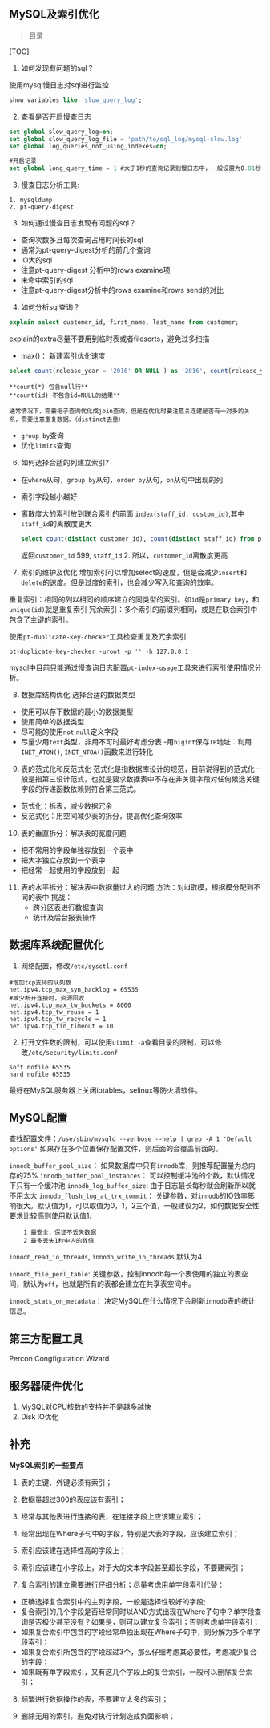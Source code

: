 ## MySQL及索引优化

> 目录

[TOC]



1. 如何发现有问题的sql？

  使用mysql慢日志对sql进行监控 

  ```sql
  show variables like 'slow_query_log';
  ```

2. 查看是否开启慢查日志

  ```sql
  set global slow_query_log=on;
  set global slow_query_log_file = 'path/to/sql_log/mysql-slow.log'
  set global log_queries_not_using_indexes=on;

  #开启记录
  set global long_query_time = 1 #大于1秒的查询记录到慢日志中，一般设置为0.01秒
  ```

  3. 慢查日志分析工具:

  ```
  1. mysqldump
  2. pt-query-digest
  ```

3. 如何通过慢查日志发现有问题的sql？
  - 查询次数多且每次查询占用时间长的sql
  - 通常为pt-query-digest分析的前几个查询
  - IO大的sql
  - 注意pt-query-digest 分析中的rows examine项
  - 未命中索引的sql
  - 注意pt-query-digest分析中的rows examine和rows send的对比

4. 如何分析sql查询？

  ```sql
  explain select customer_id, first_name, last_name from customer;
  ```

  explain的extra尽量不要用到临时表或者filesorts，避免过多扫描

  - max()： 新建索引优化速度
  ```sql
  select count(release_year = '2016' OR NULL ) as '2016', count(release_year='2017' or NULL) as '2017' from film;
  ```

  	**count(*) 包含null行**
  	**count(id) 不包含id=NULL的结果**
  	
  	通常情况下，需要把子查询优化成join查询，但是在优化时要注意关连建是否有一对多的关系，需要注意重复数据。（distinct去重）

  - `group by`查询
  - 优化`limits`查询


6. 如何选择合适的列建立索引?
  - 在`where`从句，`group by`从句，`order by`从句，`on`从句中出现的列
  - 索引字段越小越好
  - 离散度大的索引放到联合索引的前面 `index(staff_id, custom_id)`,其中`staff_id`的离散度更大

    ```sql
    select count(distinct customer_id), count(distinct staff_id) from payment;
    ```
    返回`customer_id` 599, `staff_id` 2.
    所以，`customer_id`离散度更高

7. 索引的维护及优化
  增加索引可以增加select的速度，但是会减少`insert`和`delete`的速度。但是过度的索引，也会减少写入和查询的效率。

  重复索引：相同的列以相同的顺序建立的同类型的索引。如`id`是`primary key`，和`unique(id)`就是重复索引
  冗余索引：多个索引的前缀列相同，或是在联合索引中包含了主键的索引。

  使用`pt-duplicate-key-checker`工具检查重复及冗余索引

  ```shell
  pt-duplicate-key-checker -uroot -p '' -h 127.0.0.1
  ```
  mysql中目前只能通过慢查询日志配置`pt-index-usage`工具来进行索引使用情况分析。

8. 数据库结构优化
  选择合适的数据类型
  - 使用可以存下数据的最小的数据类型
  - 使用简单的数据类型
  - 尽可能的使用`not` `null`定义字段
  - 尽量少用`text`类型，非用不可时最好考虑分表
    -用`bigint`保存`IP`地址：利用`INET_ATON()`, `INET_NTOA()`函数来进行转化

9. 表的范式化和反范式化
  范式化是指数据库设计的规范，目前说得到的范式化一般是指第三设计范式，也就是要求数据表中不存在非关键字段对任何候选关键字段的传递函数依赖则符合第三范式。
  - 范式化：拆表，减少数据冗余
  - 反范式化：用空间减少表的拆分，提高优化查询效率

10. 表的垂直拆分：解决表的宽度问题
  - 把不常用的字段单独存放到一个表中
  - 把大字独立存放到一个表中
  - 把经常一起使用的字段放到一起
11. 表的水平拆分：解决表中数据量过大的问题
   方法：对id取模，根据模分配到不同的表中
   挑战：
   	- 跨分区表进行数据查询
   	- 统计及后台报表操作

## 数据库系统配置优化

1. 网络配置，修改`/etc/sysctl.conf`
  ```shell
  #增加tcp支持的队列数
  net.ipv4.tcp_max_syn_backlog = 65535
  #减少断开连接时，资源回收
  net.ipv4.tcp_max_tw_buckets = 8000
  net.ipv4.tcp_tw_reuse = 1
  net.ipv4.tcp_tw_recycle = 1
  net.ipv4.tcp_fin_timeout = 10
  ```

2. 打开文件数的限制，可以使用`ulimit -a`查看目录的限制，可以修改`/etc/security/limits.conf`
  ```
  soft nofile 65535
  hard nofile 65535  
  ```
  最好在MySQL服务器上关闭iptables，selinux等防火墙软件。

## MySQL配置
查找配置文件：`/use/sbin/mysqld --verbose --help | grep -A 1 'Default options'`
如果存在多个位置保存配置文件，则后面的会覆盖前面的。

`innodb_buffer_pool_size`： 如果数据库中只有`innodb`库，则推荐配置量为总内存的75%
`innodb_buffer_pool_instances`： 可以控制缓冲池的个数，默认情况下只有一个缓冲池
`innodb_log_buffer_size`: 由于日志最长每秒就会刷新所以就不用太大
`innodb_flush_log_at_trx_commit`： 关键参数，对`innodb`的IO效率影响很大。默认值为1，可以取值为0，1，2三个值，一般建议为2，如何数据安全性要求比较高则使用默认值1.
```
	1 最安全，保证不丢失数据
	2 最多丢失1秒中内的数值
```
`innodb_read_io_threads`,  `innodb_write_io_threads`	默认为4

`innodb_file_perl_table`: 关键参数，控制innodb每一个表使用的独立的表空间，默认为`off`，也就是所有的表都会建立在共享表空间中。

`innodb_stats_on_metadata`： 决定MySQL在什么情况下会刷新`innodb`表的统计信息。

## 第三方配置工具
Percon Congfiguration Wizard

## 服务器硬件优化
1. MySQL对CPU核数的支持并不是越多越快
2. Disk IO优化



## 补充
**MySQL索引的一些要点**
1. 表的主键、外键必须有索引；

2. 数据量超过300的表应该有索引；

3. 经常与其他表进行连接的表，在连接字段上应该建立索引；

4. 经常出现在Where子句中的字段，特别是大表的字段，应该建立索引；

5. 索引应该建在选择性高的字段上；

6. 索引应该建在小字段上，对于大的文本字段甚至超长字段，不要建索引；

7. 复合索引的建立需要进行仔细分析；尽量考虑用单字段索引代替：
  - 正确选择复合索引中的主列字段，一般是选择性较好的字段;
  - 复合索引的几个字段是否经常同时以AND方式出现在Where子句中？单字段查询是否极少甚至没有？如果是，则可以建立复合索引；否则考虑单字段索引；
  - 如果复合索引中包含的字段经常单独出现在Where子句中，则分解为多个单字段索引；
  - 如果复合索引所包含的字段超过3个，那么仔细考虑其必要性，考虑减少复合的字段；
  - 如果既有单字段索引，又有这几个字段上的复合索引，一般可以删除复合索引；

8. 频繁进行数据操作的表，不要建立太多的索引；

9. 删除无用的索引，避免对执行计划造成负面影响；


